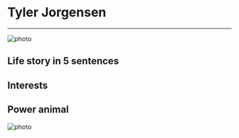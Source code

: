 # Tyler Jorgensen

---

![photo](https://media.licdn.com/mpr/mpr/shrink_500_500/p/1/000/211/1a3/03ae18e.jpg)

## Life story in 5 sentences

## Interests

## Power animal

![photo](http://addyosmani.com/blog/wp-content/uploads/2013/04/unicorn.jpg)
